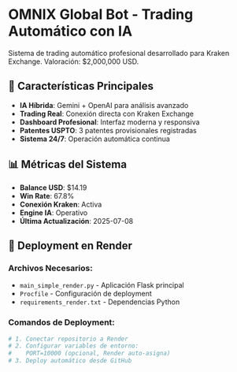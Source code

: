 # OMNIX Global Bot - Trading Automático con IA

Sistema de trading automático profesional desarrollado para Kraken Exchange. Valoración: $2,000,000 USD.

## 🚀 Características Principales

- **IA Híbrida**: Gemini + OpenAI para análisis avanzado
- **Trading Real**: Conexión directa con Kraken Exchange
- **Dashboard Profesional**: Interfaz moderna y responsiva
- **Patentes USPTO**: 3 patentes provisionales registradas
- **Sistema 24/7**: Operación automática continua

## 📊 Métricas del Sistema

- **Balance USD**: $14.19
- **Win Rate**: 67.8%
- **Conexión Kraken**: Activa
- **Engine IA**: Operativo
- **Última Actualización**: 2025-07-08

## 🔧 Deployment en Render

### Archivos Necesarios:
- `main_simple_render.py` - Aplicación Flask principal
- `Procfile` - Configuración de deployment
- `requirements_render.txt` - Dependencias Python

### Comandos de Deployment:
```bash
# 1. Conectar repositorio a Render
# 2. Configurar variables de entorno:
#    PORT=10000 (opcional, Render auto-asigna)
# 3. Deploy automático desde GitHub
